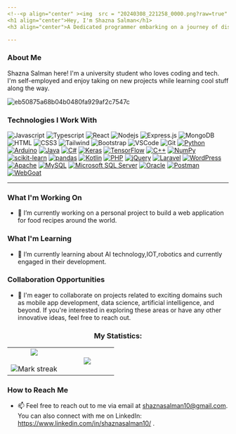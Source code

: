 ```yaml
---
<!--<p align="center" ><img  src = "20240308_221258_0000.png?raw=true" width = 1000px></p>-->
<h1 align="center">Hey, I'm Shazna Salman</h1>
<h3 align="center">A Dedicated programmer embarking on a journey of discovery</h3>

---
```


### About Me

Shazna Salman here!
I'm a university student who loves coding and tech. I'm self-employed and enjoy taking on new projects while learning cool stuff along the way. 

![eb50875a68b04b0480fa929af2c7547c](https://github.com/ShaznaSalman/ShaznaSalman/assets/105789259/7014b83b-8183-4eb6-9a2c-3a691d5fecbc)


### Technologies I Work With

![Javascript](https://img.shields.io/badge/Javascript-F0DB4F?style=for-the-badge&labelColor=black&logo=javascript&logoColor=F0DB4F)
![Typescript](https://img.shields.io/badge/Typescript-007acc?style=for-the-badge&labelColor=black&logo=typescript&logoColor=007acc)
![React](https://img.shields.io/badge/-React-61DBFB?style=for-the-badge&labelColor=black&logo=react&logoColor=61DBFB)
![Nodejs](https://img.shields.io/badge/Nodejs-3C873A?style=for-the-badge&labelColor=black&logo=node.js&logoColor=3C873A)
![Express.js](https://img.shields.io/badge/Express.js-000000?style=for-the-badge&logo=express&logoColor=white)
![MongoDB](https://img.shields.io/badge/MongoDB-4EA94B?style=for-the-badge&logo=mongodb&logoColor=white)
![HTML](https://img.shields.io/badge/HTML5-E34F26?style=for-the-badge&logo=html5&logoColor=white)
![CSS3](https://img.shields.io/badge/CSS3-1572B6?style=for-the-badge&logo=css3&logoColor=white)
![Tailwind](https://img.shields.io/badge/Tailwind_CSS-092749?style=for-the-badge&logo=tailwindcss&logoColor=06B6D4&labelColor=000000)
![Bootstrap](https://img.shields.io/badge/Bootstrap-563D7C?style=for-the-badge&logo=bootstrap&logoColor=white)
![VSCode](https://img.shields.io/badge/Visual_Studio-0078d7?style=for-the-badge&logo=visual%20studio&logoColor=white)
![Git](https://img.shields.io/badge/Git-F05032?style=for-the-badge&logo=git&logoColor=white)
[![Python](https://img.shields.io/badge/Python-3776AB?style=for-the-badge&logo=python&logoColor=white)](https://www.python.org/)
[![Arduino](https://img.shields.io/badge/Arduino-00979D?style=for-the-badge&logo=arduino&logoColor=white)](https://www.arduino.cc/)
[![Java](https://img.shields.io/badge/Java-007396?style=for-the-badge&logo=java&logoColor=white)](https://www.java.com/)
[![C#](https://img.shields.io/badge/C%23-239120?style=for-the-badge&logo=c-sharp&logoColor=white)](https://docs.microsoft.com/en-us/dotnet/csharp/)
[![Keras](https://img.shields.io/badge/Keras-D00000?style=for-the-badge&logo=keras&logoColor=white)](https://keras.io/)
[![TensorFlow](https://img.shields.io/badge/TensorFlow-FF6F00?style=for-the-badge&logo=tensorflow&logoColor=white)](https://www.tensorflow.org/)
[![C++](https://img.shields.io/badge/C++-00599C?style=for-the-badge&logo=c%2B%2B&logoColor=white)](https://www.cplusplus.com/)
[![NumPy](https://img.shields.io/badge/NumPy-013243?style=for-the-badge&logo=numpy&logoColor=white)](https://numpy.org/)
[![scikit-learn](https://img.shields.io/badge/scikit--learn-F7931E?style=for-the-badge&logo=scikit-learn&logoColor=white)](https://scikit-learn.org/)
[![pandas](https://img.shields.io/badge/pandas-150458?style=for-the-badge&logo=pandas&logoColor=white)](https://pandas.pydata.org/)
[![Kotlin](https://img.shields.io/badge/Kotlin-0095D5?style=for-the-badge&logo=kotlin&logoColor=white)](https://kotlinlang.org/)
[![PHP](https://img.shields.io/badge/PHP-777BB4?style=for-the-badge&logo=php&logoColor=white)](https://www.php.net/)
[![jQuery](https://img.shields.io/badge/jQuery-0769AD?style=for-the-badge&logo=jquery&logoColor=white)](https://jquery.com/)
[![Laravel](https://img.shields.io/badge/Laravel-FF2D20?style=for-the-badge&logo=laravel&logoColor=white)](https://laravel.com/)
[![WordPress](https://img.shields.io/badge/WordPress-21759B?style=for-the-badge&logo=wordpress&logoColor=white)](https://wordpress.org/)
[![Apache](https://img.shields.io/badge/Apache-D22128?style=for-the-badge&logo=apache&logoColor=white)](https://httpd.apache.org/)
[![MySQL](https://img.shields.io/badge/MySQL-4479A1?style=for-the-badge&logo=mysql&logoColor=white)](https://www.mysql.com/)
[![Microsoft SQL Server](https://img.shields.io/badge/Microsoft_SQL_Server-CC2927?style=for-the-badge&logo=microsoft-sql-server&logoColor=white)](https://www.microsoft.com/en-us/sql-server)
[![Oracle](https://img.shields.io/badge/Oracle-F80000?style=for-the-badge&logo=oracle&logoColor=white)](https://www.oracle.com/)
[![Postman](https://img.shields.io/badge/Postman-FF6C37?style=for-the-badge&logo=postman&logoColor=white)](https://www.postman.com/)
[![WebGoat](https://img.shields.io/badge/WebGoat-8B0000?style=for-the-badge&logo=webgoat&logoColor=white)](https://owasp.org/www-project-webgoat/)


---
### What I'm Working On

- 🔭 I’m currently working on a personal project to build a web application for food recipes around the world.

### What I'm Learning

- 🌱 I’m currently learning about AI technology,IOT,robotics and currently engaged in their development.

### Collaboration Opportunities

- 👯 I'm eager to collaborate on projects related to exciting domains such as mobile app development, data science, artificial intelligence, and beyond. If you're interested in exploring these areas or have any other innovative ideas, feel free to reach out.

<h3 align="center">My Statistics:</h3>
<p align="center">
<table align="center">
<tr border="none">
<td width="50%" align="center">
  
  <img  align="center"  src="https://github-readme-stats.vercel.app/api?username=ShaznaSalman&theme=light&show_icons=true&count_private=true" />
  <br></br>
  <img  title="🔥 Get streak stats for your profile at git.io/streak-stats" alt="Mark streak" src="https://github-readme-streak-stats.herokuapp.com/?user=ShaznaSalman&theme=light&hide_border=false" /> 
</td>
<td width="50%" align="center">

  <img  align="center"  src="https://github-readme-stats.anuraghazra1.vercel.app/api/top-langs/?username=ShaznaSalman&theme=light&hide_border=false&no-bg=true&no-frame=true&langs_count=10"/>
  
  </td>
</tr>
</table>

### How to Reach Me

- 📫 Feel free to reach out to me via email at shaznasalman10@gmail.com. You can also connect with me on LinkedIn: https://www.linkedin.com/in/shaznasalman10/  .
